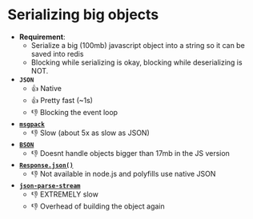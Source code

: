 # Serializing big objects

- **Requirement**: 
  - Serialize a big (100mb) javascript object into a string so it can be saved into redis
  - Blocking while serializing is okay, blocking while deserializing is NOT.
- **`JSON`**
  - :+1: Native
  - :+1: Pretty fast (~1s)
  - :-1: Blocking the event loop
- **[`msgpack`](https://www.npmjs.com/package/msgpack)**
  - :-1: Slow (about 5x as slow as JSON)
- **[`BSON`](https://www.npmjs.com/package/bson)**
  - :-1: Doesnt handle objects bigger than 17mb in the JS version
- **[`Response.json()`](http://azimi.me/2015/07/30/non-blocking-async-json-parse.html?utm_source=javascriptweekly&utm_medium=email)**
  - :-1: Not available in node.js and polyfills use native JSON
- **[`json-parse-stream`](https://www.npmjs.com/package/json-parse-stream)**
  - :-1: EXTREMELY slow
  - :-1: Overhead of building the object again
  
